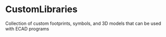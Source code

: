 # CustomLibraries
Collection of custom footprints, symbols, and 3D models that can be used with ECAD programs
